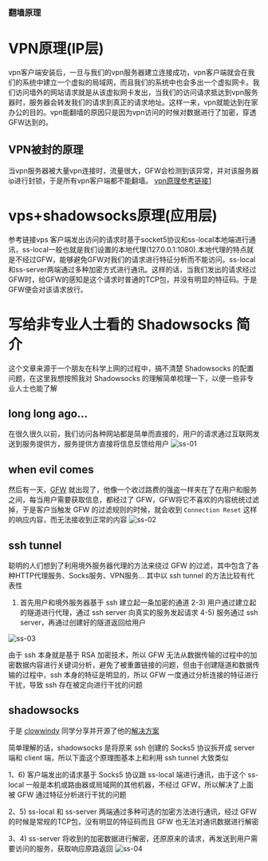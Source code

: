 

### 翻墙原理

# VPN原理(IP层)

vpn客户端安装后，一旦与我们的vpn服务器建立连接成功，vpn客户端就会在我们的系统中建立一个虚拟的局域网，而且我们的系统中也会多出一个虚拟网卡。我们访问墙外的网站请求就是从该虚拟网卡发出，当我们的访问请求抵达到vpn服务器时，服务器会转发我们的请求到真正的请求地址。这样一来，vpn就能达到在家办公的目的。vpn能翻墙的原因只是因为vpn访问的时候对数据进行了加密，穿透GFW达到的。

## VPN被封的原理

当vpn服务器被大量vpn连接时，流量很大，GFW会检测到该异常，并对该服务器ip进行封锁，于是所有vpn客户端都不能翻墙。
[vpn原理参考链接1](https://yuerblog.cc/2017/01/03/how-vpn-works-and-how-to-setup-pptp/)

# vps+shadowsocks原理(应用层)

参考链接vps
客户端发出访问的请求时基于socket5协议和ss-local本地端进行通讯，ss-local一般也就是我们设置的本地代理(127.0.0.1:1080).本地代理的特点就是不经过GFW，能够避免GFW对我们的请求进行特征分析而不能访问。ss-local和ss-server两端通过多种加密方式进行通讯。这样的话，当我们发出的请求经过GFW时，给GFW的感知是这个请求时普通的TCP包，并没有明显的特征码。于是GFW便会对该请求放行。

# 写给非专业人士看的 Shadowsocks 简介

这个文章来源于一个朋友在科学上网的过程中，搞不清楚 Shadowsocks 的配置问题，在这里我想按照我对 Shadowsocks 的理解简单梳理一下，以便一些非专业人士也能了解

## long long ago…

在很久很久以前，我们访问各种网站都是简单而直接的，用户的请求通过互联网发送到服务提供方，服务提供方直接将信息反馈给用户 ![ss-01](G:\新知识\杂乱知识\images\whats-shadowsocks-01.png)

## when evil comes

然后有一天，[GFW](https://zh.wikipedia.org/wiki/金盾工程) 就出现了，他像一个收过路费的强盗一样夹在了在用户和服务之间，每当用户需要获取信息，都经过了 GFW，GFW将它不喜欢的内容统统过滤掉，于是客户当触发 GFW 的过滤规则的时候，就会收到 `Connection Reset` 这样的响应内容，而无法接收到正常的内容 ![ss-02](G:\新知识\杂乱知识\images\whats-shadowsocks-02.png)

## ssh tunnel

聪明的人们想到了利用境外服务器代理的方法来绕过 GFW 的过滤，其中包含了各种HTTP代理服务、Socks服务、VPN服务… 其中以 ssh tunnel 的方法比较有代表性

1) 首先用户和境外服务器基于 ssh 建立起一条加密的通道 2-3) 用户通过建立起的隧道进行代理，通过 ssh server 向真实的服务发起请求 4-5) 服务通过 ssh server，再通过创建好的隧道返回给用户

![ss-03](G:\新知识\杂乱知识\images\whats-shadowsocks-03.png)

由于 ssh 本身就是基于 RSA 加密技术，所以 GFW 无法从数据传输的过程中的加密数据内容进行关键词分析，避免了被重置链接的问题，但由于创建隧道和数据传输的过程中，ssh 本身的特征是明显的，所以 GFW 一度通过分析连接的特征进行干扰，导致 ssh 存在被定向进行干扰的问题

## shadowsocks

于是 [clowwindy](https://github.com/clowwindy/shadowsocks) 同学分享并开源了他的[解决方案](https://www.v2ex.com/t/32777)

简单理解的话，shadowsocks 是将原来 ssh 创建的 Socks5 协议拆开成 server 端和 client 端，所以下面这个原理图基本上和利用 ssh tunnel 大致类似

1、6) 客户端发出的请求基于 Socks5 协议跟 ss-local 端进行通讯，由于这个 ss-local 一般是本机或路由器或局域网的其他机器，不经过 GFW，所以解决了上面被 GFW 通过特征分析进行干扰的问题 

2、5) ss-local 和 ss-server 两端通过多种可选的加密方法进行通讯，经过 GFW 的时候是常规的TCP包，没有明显的特征码而且 GFW 也无法对通讯数据进行解密 

3、4) ss-server 将收到的加密数据进行解密，还原原来的请求，再发送到用户需要访问的服务，获取响应原路返回 ![ss-04](G:\新知识\杂乱知识\images\whats-shadowsocks-04.png)